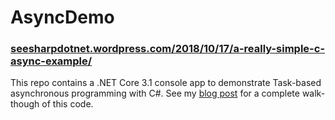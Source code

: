 # AsyncDemo

### [seesharpdotnet.wordpress.com/2018/10/17/a-really-simple-c-async-example/](https://seesharpdotnet.wordpress.com/2018/10/17/a-really-simple-c-async-example/)

This repo contains a .NET Core 3.1 console app to demonstrate Task-based asynchronous programming with C#. See my [blog post](https://seesharpdotnet.wordpress.com/2018/10/17/a-really-simple-c-async-example/) for a complete walk-though of this code.